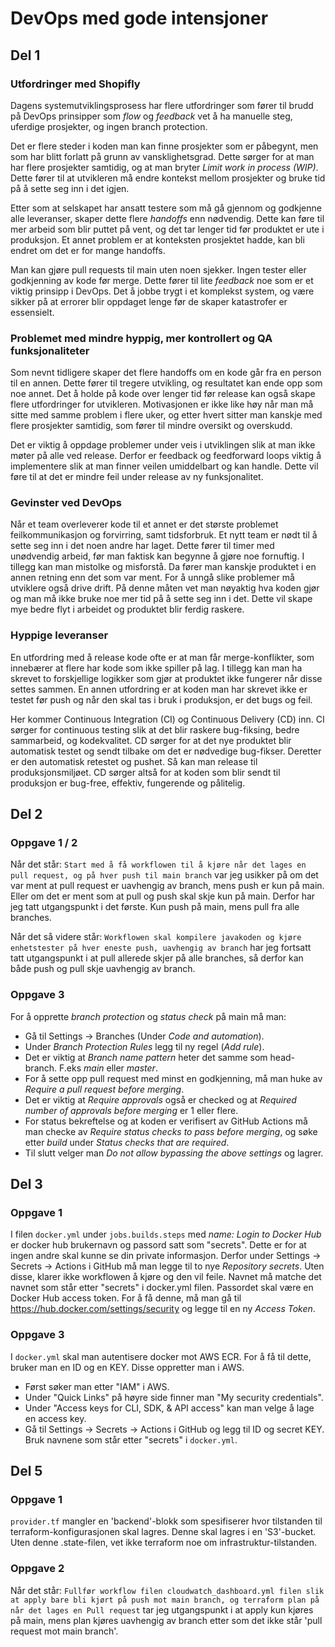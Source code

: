 # DevOps med gode intensjoner

## Del 1

### Utfordringer med Shopifly
Dagens systemutviklingsprosess har flere utfordringer som fører til brudd på DevOps prinsipper som *flow* og *feedback* vet å
ha manuelle steg, uferdige prosjekter, og ingen branch protection. 

Det er flere steder i koden man kan finne prosjekter som er påbegynt, men
som har blitt forlatt på grunn av vansklighetsgrad. Dette sørger for at man har flere prosjekter samtidig, og at man bryter
*Limit work in process (WIP)*. Dette fører til at utvikleren må endre kontekst mellom prosjekter og bruke tid på å sette seg inn i det
igjen.

Etter som at selskapet har ansatt testere som må gå gjennom og godkjenne alle leveranser, skaper dette flere *handoffs* enn nødvendig.
Dette kan føre til mer arbeid som blir puttet på vent, og det tar lenger tid før produktet er ute i produksjon. Et annet problem er at
konteksten prosjektet hadde, kan bli endret om det er for mange handoffs.

Man kan gjøre pull requests til main uten noen sjekker. Ingen tester eller godkjenning av kode før merge. Dette fører til lite *feedback*
noe som er et viktig prinsipp i DevOps. Det å jobbe trygt i et komplekst system, og være sikker på at errorer blir oppdaget lenge før
de skaper katastrofer er essensielt.

### Problemet med mindre hyppig, mer kontrollert og QA funksjonaliteter
Som nevnt tidligere skaper det flere handoffs om en kode går fra en person til en annen. Dette fører til tregere utvikling, og
resultatet kan ende opp som noe annet. Det å holde på kode over lenger tid før release kan også skape flere utfordringer for
utvikleren. Motivasjonen er ikke like høy når man må sitte med samme problem i flere uker, og etter hvert sitter man kanskje med
flere prosjekter samtidig, som fører til mindre oversikt og overskudd.

Det er viktig å oppdage problemer under veis i utviklingen slik at man ikke møter på alle ved release. Derfor er feedback og
feedforward loops viktig å implementere slik at man finner veilen umiddelbart og kan handle. Dette vil føre til at det er mindre feil
under release av ny funksjonalitet.

### Gevinster ved DevOps
Når et team overleverer kode til et annet er det største problemet feilkommunikasjon og forvirring, samt tidsforbruk. Et nytt team
er nødt til å sette seg inn i det noen andre har laget. Dette fører til timer med unødvendig arbeid, før man
faktisk kan begynne å gjøre noe fornuftig. I tillegg kan man mistolke og misforstå. Da fører man kanskje produktet i en annen retning
enn det som var ment. For å unngå slike problemer må utviklere også drive drift. På denne måten vet man nøyaktig hva koden gjør
og man må ikke bruke noe mer tid på å sette seg inn i det. Dette vil skape mye bedre flyt i arbeidet og produktet blir ferdig raskere.

### Hyppige leveranser
En utfordring med å release kode ofte er at man får merge-konflikter, som innebærer at flere har kode som ikke spiller på lag. I tillegg
kan man ha skrevet to forskjellige logikker som gjør at produktet ikke fungerer når disse settes sammen. En annen utfordring er at
koden man har skrevet ikke er testet før push og når den skal tas i bruk i produksjon, er det bugs og feil.

Her kommer Continuous Integration (CI) og Continuous Delivery (CD) inn.
CI sørger for continuous testing slik at det blir raskere bug-fiksing, bedre sammarbeid, og kodekvalitet.
CD sørger for at det nye produktet blir automatisk testet og sendt tilbake om det er nødvedige bug-fikser. Deretter er den automatisk
retestet og pushet. Så kan man release til produksjonsmiljøet. CD sørger altså for at koden som blir sendt til produksjon er
bug-free, effektiv, fungerende og pålitelig.


## Del 2

### Oppgave 1 / 2

Når det står:
`Start med å få workflowen til å kjøre når det lages en pull request, og på hver push til main branch`
var jeg usikker på om det var ment at pull request er uavhengig av branch, mens push er kun på main.
Eller om det er ment som at pull og push skal skje kun på main. Derfor har jeg tatt utgangspunkt i det første.
Kun push på main, mens pull fra alle branches.

Når det så videre står:
`Workflowen skal kompilere javakoden og kjøre enhetstester på hver eneste push, uavhengig av branch`
har jeg fortsatt tatt utgangspunkt i at pull allerede skjer på alle branches, så derfor kan både push og pull skje
uavhengig av branch.

### Oppgave 3

For å opprette *branch protection* og *status check* på main må man:
* Gå til Settings -> Branches (Under *Code and automation*).
* Under *Branch Protection Rules* legg til ny regel (*Add rule*).
* Det er viktig at *Branch name pattern* heter det samme som head-branch. F.eks *main* eller *master*.
* For å sette opp pull request med minst en godkjenning, må man huke av *Require a pull request before merging*.
* Det er viktig at *Require approvals* også er checked og at *Required number of approvals before merging* er 1 eller flere.
* For status bekreftelse og at koden er verifisert av GitHub Actions må man checke av *Require status checks to pass before merging*,
  og søke etter *build* under *Status checks that are required*.
* Til slutt velger man *Do not allow bypassing the above settings* og lagrer.


## Del 3

### Oppgave 1

I filen `docker.yml` under `jobs.builds.steps` med *name: Login to Docker Hub* er docker hub brukernavn og passord satt som "secrets".
Dette er for at ingen andre skal kunne se din private informasjon. Derfor under Settings -> Secrets -> Actions i GitHub må man legge til to
nye *Repository secrets*. Uten disse, klarer ikke workflowen å kjøre og den vil feile. Navnet må matche det navnet som står etter "secrets" i docker.yml filen. 
Passordet skal være en Docker Hub access token. For å få denne, må man gå til https://hub.docker.com/settings/security og legge til en ny *Access Token*.

### Oppgave 3

I `docker.yml` skal man autentisere docker mot AWS ECR. For å få til dette, bruker man en ID og en KEY. Disse oppretter man i AWS.

* Først søker man etter "IAM" i AWS.
* Under "Quick Links" på høyre side finner man "My security credentials".
* Under "Access keys for CLI, SDK, & API access" kan man velge å lage en access key.
* Gå til Settings -> Secrets -> Actions i GitHub og legg til ID og secret KEY. Bruk navnene som står etter "secrets" i `docker.yml`.


## Del 5

### Oppgave 1

`provider.tf` mangler en 'backend'-blokk som spesifiserer hvor tilstanden til terraform-konfigurasjonen skal lagres. Denne skal lagres
i en 'S3'-bucket. Uten denne .state-filen, vet ikke terraform noe om infrastruktur-tilstanden.

### Oppgave 2

Når det står:
`Fullfør workflow filen cloudwatch_dashboard.yml filen slik at apply bare bli kjørt på push mot main branch, og terraform plan
på når det lages en Pull request`
tar jeg utgangspunkt i at apply kun kjøres på main, mens plan kjøres uavhengig av branch etter som det ikke står 'pull request
mot main branch'.